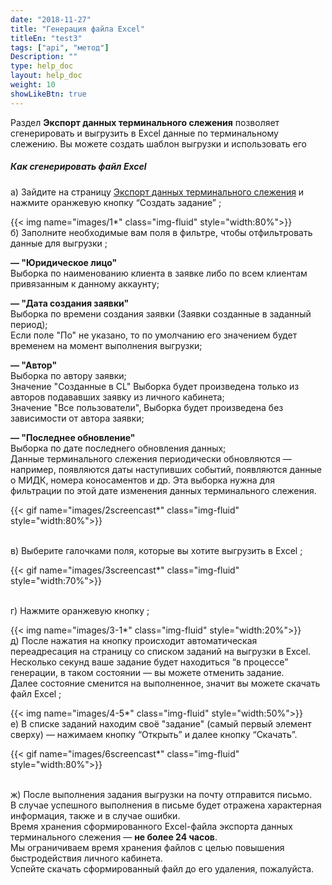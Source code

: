 ```yaml
---
date: "2018-11-27"
title: "Генерация файла Excel"
titleEn: "test3"
tags: ["api", "метод"]
Description: ""
type: help_doc
layout: help_doc
weight: 10
showLikeBtn: true
---
```


<div class="pixxett-alert pixxett-alert-icon alert4-light">
  <i class="fa fa-info-circle"></i>Раздел <b>Экспорт данных терминального слежения</b> позволяет сгенерировать и выгрузить в Excel данные по терминальному слежению. Вы можете создать шаблон выгрузки и использовать его 
</div>

##### Как сгенерировать файл Excel

а) Зайдите на страницу <a href="https://my.fesco.com/terminal-tracking-export" target="_blank">Экспорт данных терминального слежения</a> и нажмите оранжевую кнопку “Создать задание” ;

{{< img name="images/1*" class="img-fluid" style="width:80%">}}
<br/>
б) Заполните необходимые вам поля в фильтре, чтобы отфильтровать данные для выгрузки ;


<b>— "Юридическое лицо"</b> <br/>
  Выборка по наименованию клиента в заявке либо по всем клиентам привязанным к данному аккаунту;

<b>— "Дата создания заявки"</b> <br/>
  Выборка по времени создания заявки (Заявки созданные в заданный период); <br/>
  Если поле "По" не указано, то по умолчанию его значением будет временем на момент выполнения выгрузки;

<b>— "Автор"</b> <br/>
  Выборка по автору заявки; <br/>
  Значение "Созданные в CL" Выборка будет произведена только из авторов подававших заявку из личного кабинета; <br/>
  Значение "Все пользователи", Выборка будет произведена без зависимости от автора заявки;

<b>— "Последнее обновление"</b><br/>
  Выборка по дате последнего обновления данных; <br/>
  Данные терминального слежения периодически обновляются — например, появляются даты наступивших событий, появляются данные о МИДК, номера коносаментов и др. 
  Эта выборка нужна для фильтрации по этой дате изменения данных терминального слежения.

{{< gif name="images/2screencast*" class="img-fluid" style="width:80%">}}

<br/>
в) Выберите галочками поля, которые вы хотите выгрузить в Excel ;

{{< gif name="images/3screencast*" class="img-fluid" style="width:70%">}}

<br/>
г) Нажмите оранжевую кнопку ;

{{< img name="images/3-1*" class="img-fluid" style="width:20%">}}
<br/>
д) После нажатия на кнопку происходит автоматическая переадресация на страницу со списком заданий на выгрузки в Excel. <br/>
Несколько секунд ваше задание будет находиться “в процессе” генерации, в таком состоянии — вы можете отменить задание. <br/> Далее состояние сменится на выполненное, значит вы можете скачать файл Excel ;

{{< img name="images/4-5*" class="img-fluid" style="width:50%">}}
<br/>
е) В списке заданий находим своё "задание" (самый первый элемент сверху) — нажимаем кнопку “Открыть” и далее кнопку “Скачать”.

{{< gif name="images/6screencast*" class="img-fluid" style="width:80%">}}

<br/>
ж) После выполнения задания выгрузки на почту отправится письмо. <br/> В случае успешного выполнения в письме будет отражена характерная информация, также и в случае ошибки.

<br/>
<div class="pixxett-alert pixxett-alert-icon alert11-light">
  <i class="fa fa-info-circle"></i> Время хранения сформированного Excel-файла экспорта данных терминального слежения — <b>не более 24 часов</b>. <br/> Мы ограничиваем время хранения файлов с целью повышения быстродействия личного кабинета. <br/> Успейте скачать сформированный файл до его удаления, пожалуйста.
</div>

